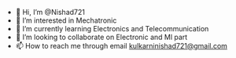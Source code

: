 - 👋 Hi, I’m @Nishad721
- 👀 I’m interested in Mechatronic 
- 🌱 I’m currently learning Electronics and Telecommunication
- 💞️ I’m looking to collaborate on Electronic and Ml part
- 📫 How to reach me through email kulkarninishad721@gmail.com

<!---
Nishad721/Nishad721 is a ✨ special ✨ repository because its `README.md` (this file) appears on your GitHub profile.
You can click the Preview link to take a look at your changes.
--->
